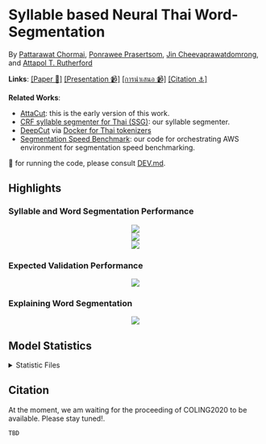 # Syllable based Neural Thai Word-Segmentation

By [Pattarawat Chormai](https://pat.chormai.org), [Ponrawee Prasertsom](https://ponraw.ee), [Jin Cheevaprawatdomrong](tbd), and [Attapol  T. Rutherford](https://attapol.github.io)

**Links**: [[Paper 📑]](paper) [[Presentation 📹]](presentation_en) [[การนำเสนอ 📹]](tbd) [[Citation  ⚓️️]](#Citation)

**Related Works**:
- [AttaCut](https://pythainlp.github.io/attacut/): this is the early version of this work.
- [CRF syllable segmenter for Thai (SSG)](https://github.com/ponrawee/ssg): our syllable segmenter.
- [DeepCut](https://github.com/rkcosmos/deepcut) via [Docker for Thai tokenizers](https://github.com/PyThaiNLP/docker-thai-tokenizers)
- [Segmentation Speed Benchmark](https://github.com/heytitle/segmentation-speed-benchmark): our code for orchestrating AWS environment for segmentation speed benchmarking.

🚧 for running the code, please consult [DEV.md](DEV.md).

## Highlights

### Syllable and Word Segmentation Performance
<div align="center">
    <img src="https://i.imgur.com/oKj7w5a.png"/>
</div>

<div align="center">
    <img src="https://i.imgur.com/Y7hV50I.png"/>
</div>

<div align="center">
    <img src="https://i.imgur.com/LiDvDPg.png"/>
</div>

### Expected Validation Performance

<div align="center">
    <img src="https://i.imgur.com/3CbEGUW.png"/>
</div>

### Explaining Word Segmentation

<div align="center">
    <img src="https://i.imgur.com/eSxZfy4.png"/>
</div>


## Model Statistics

<details>
    <summary>Statistic Files</summary>

| Model  | Statistics File  |  
|---|---|
| BiLSTM(CH)-BI  |  [seq_ch_lstm_bi.yaml-2020-06-04--09-17.20.csv](./stats/seq_ch_lstm_bi.yaml-2020-06-04--09-17.20.csv)  |
| BiLSTM(CH-SY)-BI  | [seq_sy_ch_lstm_bi.yaml-2020-06-03--20-26.20.csv](./stats/seq_sy_ch_lstm_bi.yaml-2020-06-03--20-26.20.csv)  |
| BiLSTM(SY)-SchemeBI  | [seq_sy_lstm_bi.yaml-2020-06-03--23-35.20.csv](./stats/seq_sy_lstm_bi.yaml-2020-06-03--23-35.20.csv)  |
| BiLSTM(SY)-SchemeA  | [seq_sy_lstm_scheme_a.yaml-2020-06-03--23-35.20.csv](./stats/seq_sy_lstm_scheme_a.yaml-2020-06-03--23-35.20.csv)  |
| BiLSTM(SY)-SchemeB |  [seq_sy_lstm_scheme_b.yaml-2020-06-03--23-35.20.csv](./stats/seq_sy_lstm_scheme_b.yaml-2020-06-03--23-35.20.csv) |
| BiLSTM-CRF(SY)-BI  | [seq_sy_lstm_bi_crf.yaml-2020-06-03--18-10.20.csv](./stats/seq_sy_lstm_bi_crf.yaml-2020-06-03--18-10.20.csv)  |
| BiLSTM-CRF(SY)-SchemeA  | [seq_sy_lstm_crf_scheme_a.yaml-2020-06-03--23-34.20.csv](./stats/seq_sy_lstm_crf_scheme_a.yaml-2020-06-03--23-34.20.csv)  |
| BiLSTM-CRF(SY)-SchemeB  | [seq_sy_lstm_crf_scheme_b.yaml-2020-06-03--23-35.20.csv](./stats/seq_sy_lstm_crf_scheme_b.yaml-2020-06-03--23-35.20.csv)  |
| ID-CNN(CH)-BI  | [seq_ch_conv_3lv.yaml-2020-06-03--12-11.20.csv](./stats/seq_ch_conv_3lv.yaml-2020-06-03--12-11.20.csv)  |
| ID-CNN(CH-SY)-BI  | [seq_sy_ch_conv_3lv.yaml-2020-06-02--23-23.20.csv](./stats/seq_sy_ch_conv_3lv.yaml-2020-06-02--23-23.20.csv)  |
| ID-CNN(SY)-BI  | [seq_sy_conv_3lv.yaml-2020-06-02--08-19.20.csv](./stats/seq_sy_conv_3lv.yaml-2020-06-02--08-19.20.csv)  |
| ID-CNN(SY)-SchemeA  | [seq_sy_conv_3lv_scheme_a.yaml-2020-06-02--10-49.20.csv](./stats/seq_sy_conv_3lv_scheme_a.yaml-2020-06-02--10-49.20.csv)  |
| ID-CNN(SY)-SchemeB  | [seq_sy_conv_3lv_scheme_b.yaml-2020-06-02--10-49.20.csv](./stats/seq_sy_conv_3lv_scheme_b.yaml-2020-06-02--10-49.20.csv)  |
| ID-CNN-CRF(SY)-BI  | [seq_sy_conv_3lv_crf_bi.yaml-2020-06-01--11-40.20.csv](stats/seq_sy_conv_3lv_crf_bi.yaml-2020-06-01--11-40.20.csv)  |
| ID-CNN-CRF(SY)-SchemeA  | [seq_sy_conv_3lv_crf_scheme_a.yaml-2020-06-01--11-39.20.csv](./stats/seq_sy_conv_3lv_crf_scheme_a.yaml-2020-06-01--11-39.20.csv)  |
| ID-CNN-CRF(SY)-SchemeB  | [seq_sy_conv_3lv_crf_scheme_b.yaml-2020-06-01--11-39.20.csv](./stats/seq_sy_conv_3lv_crf_scheme_b.yaml-2020-06-01--11-39.20.csv)  |

</details>


## Citation
At the moment, we am waiting for the proceeding of COLING2020 to be available. Please stay tuned!.
```
TBD
```

[paper]: tbd
[presentation_en]: tbd
[presentation_th]: th